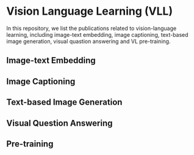 # Vision Language Learning (VLL)
In this repository, we list the publications related to vision-language learning, including image-text embedding, image captioning, text-based image generation, visual quastion answering and VL pre-training.
## Image-text Embedding
## Image Captioning
## Text-based Image Generation
## Visual Question Answering
## Pre-training
